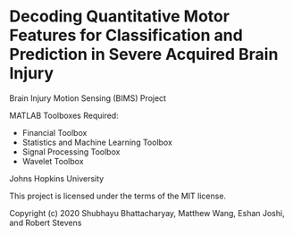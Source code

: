 # Decoding Quantitative Motor Features for Classification and Prediction in Severe Acquired Brain Injury

Brain Injury Motion Sensing (BIMS) Project

MATLAB Toolboxes Required:
- Financial Toolbox
- Statistics and Machine Learning Toolbox
- Signal Processing Toolbox
- Wavelet Toolbox

Johns Hopkins University

This project is licensed under the terms of the MIT license.

Copyright (c) 2020 Shubhayu Bhattacharyay, Matthew Wang, Eshan Joshi, and Robert Stevens
